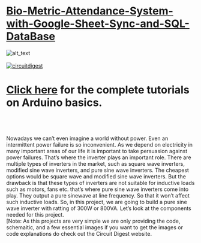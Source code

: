 # [Bio-Metric-Attendance-System-with-Google-Sheet-Sync-and-SQL-DataBase](https://circuitdigest.com/)

<img src="https://github.com/Circuit-Digest/Pure-Sinewave-Inverter/blob/cbb5b4dd976278150942484d1b22967ec8ea85f6/IMG_0176.JPG" width="" alt="alt_text" title="image_tooltip">
<br>

<br>
<a href="https://circuitdigest.com/tags/arduino"><img src="https://img.shields.io/static/v1?label=&labelColor=505050&message=Arduino Basic Tutorials Circuit Digest&color=%230076D6&style=social&logo=google-chrome&logoColor=%230076D6" alt="circuitdigest"/></a>
<br>

[<h1>Click here](https://circuitdigest.com/tags/arduino) for the complete tutorials on Arduino basics.</h1>


<br>
<br>
<br>
Nowadays we can’t even imagine a world without power. Even an intermittent power failure is so inconvenient. As we depend on electricity in many important areas of our life it is important to take persuasion against power failures. That’s where the inverter plays an important role. There are multiple types of inverters in the market, such as square wave inverters, modified sine wave inverters, and pure sine wave inverters. The cheapest options would be square wave and modified sine wave inverters. But the drawback is that these types of inverters are not suitable for inductive loads such as motors, fans etc. that’s where pure sine wave inverters come into play. They output a pure sinewave at line frequency. So that it won’t affect such inductive loads.
	So, in this project, we are going to build a pure sine wave inverter with ratting of 300W or 800VA. Let’s look at the components needed for this project. 

<br>
[Note: As this projects are very simple we are only providing the code, schemaitic, and a few essential images if you want to get the images or code explanations do check out the Circuit Digest website.
<br>
<br>
